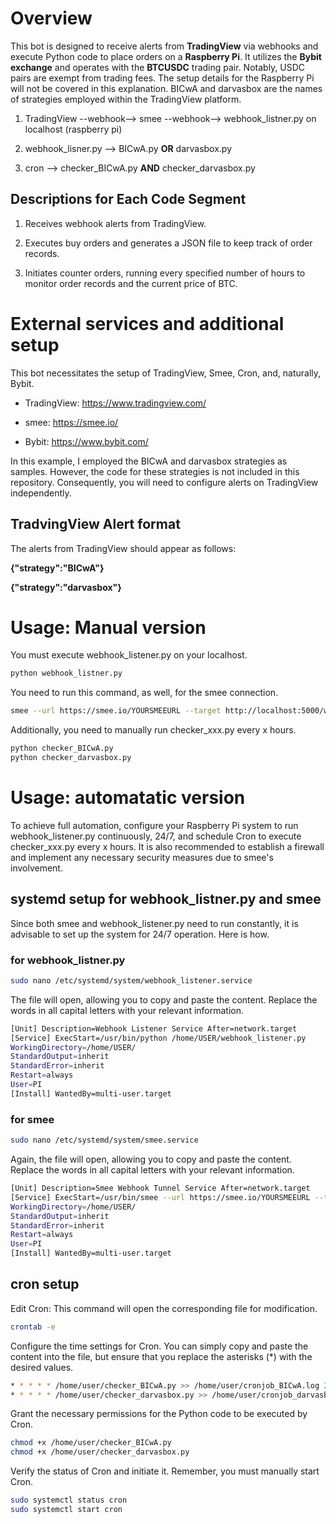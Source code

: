 # Overview
This bot is designed to receive alerts from **TradingView** via webhooks and execute Python code to place orders on a **Raspberry Pi**. It utilizes the **Bybit exchange** and operates with the **BTCUSDC** trading pair. Notably, USDC pairs are exempt from trading fees. The setup details for the Raspberry Pi will not be covered in this explanation. BICwA and darvasbox are the names of strategies employed within the TradingView platform.

1. TradingView --webhook--> smee --webhook--> webhook_listner.py on localhost (raspberry pi)

2. webhook_lisner.py --> BICwA.py **OR** darvasbox.py

3. cron --> checker_BICwA.py **AND** checker_darvasbox.py

## Descriptions for Each Code Segment
1. Receives webhook alerts from TradingView.

2. Executes buy orders and generates a JSON file to keep track of order records.

3. Initiates counter orders, running every specified number of hours to monitor order records and the current price of BTC.

# External services and additional setup
This bot necessitates the setup of TradingView, Smee, Cron, and, naturally, Bybit.

- TradingView: https://www.tradingview.com/

- smee: https://smee.io/

- Bybit: https://www.bybit.com/

In this example, I employed the BICwA and darvasbox strategies as samples. However, the code for these strategies is not included in this repository. Consequently, you will need to configure alerts on TradingView independently.

## TradvingView Alert format
The alerts from TradingView should appear as follows:

**{"strategy":"BICwA"}**

**{"strategy":"darvasbox"}**

# Usage: Manual version 
You must execute webhook_listener.py on your localhost.

```bash
python webhook_listner.py
```

You need to run this command, as well, for the smee connection.

```bash
smee --url https://smee.io/YOURSMEEURL --target http://localhost:5000/webhook
```

Additionally, you need to manually run checker_xxx.py every x hours.

```bash
python checker_BICwA.py
python checker_darvasbox.py
```

# Usage: automatatic version
To achieve full automation, configure your Raspberry Pi system to run webhook_listener.py continuously, 24/7, and schedule Cron to execute checker_xxx.py every x hours. It is also recommended to establish a firewall and implement any necessary security measures due to smee's involvement.

## systemd setup for webhook_listner.py and smee
Since both smee and webhook_listener.py need to run constantly, it is advisable to set up the system for 24/7 operation. Here is how.

### for webhook_listner.py
```bash
sudo nano /etc/systemd/system/webhook_listener.service
```
The file will open, allowing you to copy and paste the content. Replace the words in all capital letters with your relevant information.

```bash
[Unit] Description=Webhook Listener Service After=network.target
[Service] ExecStart=/usr/bin/python /home/USER/webhook_listener.py 
WorkingDirectory=/home/USER/ 
StandardOutput=inherit 
StandardError=inherit 
Restart=always 
User=PI
[Install] WantedBy=multi-user.target
```

### for smee
```bash
sudo nano /etc/systemd/system/smee.service
```
Again, the file will open, allowing you to copy and paste the content. Replace the words in all capital letters with your relevant information.

```bash
[Unit] Description=Smee Webhook Tunnel Service After=network.target
[Service] ExecStart=/usr/bin/smee --url https://smee.io/YOURSMEEURL --target http://localhost:5000/webhook 
WorkingDirectory=/home/USER/ 
StandardOutput=inherit 
StandardError=inherit 
Restart=always 
User=PI
[Install] WantedBy=multi-user.target
```

## cron setup
Edit Cron: This command will open the corresponding file for modification.

```bash
crontab -e
```
Configure the time settings for Cron. You can simply copy and paste the content into the file, but ensure that you replace the asterisks (*) with the desired values.

```bash
* * * * * /home/user/checker_BICwA.py >> /home/user/cronjob_BICwA.log 2>&1
* * * * * /home/user/checker_darvasbox.py >> /home/user/cronjob_darvasbox.log 2>&1
```

Grant the necessary permissions for the Python code to be executed by Cron.
```bash
chmod +x /home/user/checker_BICwA.py
chmod +x /home/user/checker_darvasbox.py
```

Verify the status of Cron and initiate it. Remember, you must manually start Cron.
```bash
sudo systemctl status cron
sudo systemctl start cron
```
